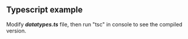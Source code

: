 ## Typescript example

Modify ***datatypes.ts*** file, then run "tsc" in console to see the compiled version.

